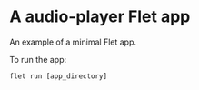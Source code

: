 # A audio-player Flet app

An example of a minimal Flet app.

To run the app:

```
flet run [app_directory]
```